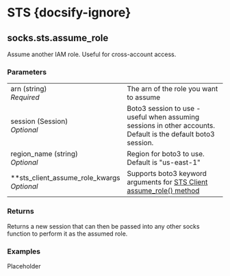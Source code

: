 # STS {docsify-ignore}


## socks.sts.assume_role  
Assume another IAM role. Useful for cross-account access.

### Parameters  
<table>
<tr>
  <td>arn (string)<br/>
    <i>Required</i>
  </td>
  <td>The arn of the role you want to assume</td>
</tr>
<tr>
  <td>session (Session)<br/>
    <i>Optional</i>
  </td>
  <td>Boto3 session to use - useful when assuming sessions in other accounts. Default is the default boto3 session.</td>
</tr>
<tr>
  <td>region_name (string)<br/>
    <i>Optional</i>
  </td>
  <td>Region for boto3 to use. Default is "us-east-1"</td>
</tr>
<tr>
  <td>**sts_client_assume_role_kwargs<br/>
    <i>Optional</i>
  </td>
  <td>Supports boto3 keyword arguments for <a href="https://boto3.amazonaws.com/v1/documentation/api/latest/reference/services/sts.html#STS.Client.assume_role">STS Client assume_role() method</td>
</tr>
</table>

### Returns  
Returns a new session that can then be passed into any other socks function to perform it as the assumed role.

### Examples
Placeholder